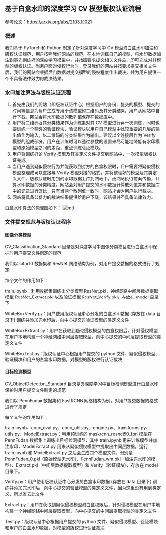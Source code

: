 ## 基于白盒水印的深度学习 CV 模型版权认证流程
参考论文：https://arxiv.org/abs/2103.10021
### 概述

我们基于 PyTorch 和 Python 制定了针对深度学习中 CV 模型的白盒水印加注和版权认证规范，用户按照我们网站的规范，在本地训练自己的模型，将水印数据加注到事先训练好的深度学习模型中，并按照要求提交相关文件后，即可完成对其模型的版权认证。当用户面对侵权行为时，登录我们的网站并按要求提交相关文件后，我们的网站会根据后门数据对提交模型的侵权程度作出裁决，并为用户提供一个不具备法律效力的裁决结果。

### 水印加注算法与版权认证流程

1. 首先由我们的网站（即版权认证中心）根据用户的身份、提交的模型、提交的时间等信息为用户生成专用于该模型的二维码及其分类结果，用户从网站中自行下载，网站会将水印数据的散列值保存在数据库中。
2. 用户将二维码及其分类结果作为训练集对其 CV 模型进行再一次训练，同时也要训练一个额外的验证模块，验证模块以用户自己模型中比较重要的几层的输出值作为输入，以二维码的分类结果作为输出。建议以全连接层作为 Verify 模型的组成部分。用户在训练时可以通过参数的设置来尽可能地降低有水印模型和原始模型之间的差距，重点训练验证模块。
3. 用户将训练好的 Verify 模型及其类定义文件提交到网站中，一次模型版权认证完成。
4. 当用户遇到疑似侵权行为并能获取到对方的白盒权限时，用户需要将疑似侵权模型整理成可以直接与 Verify 模型对接的格式，并将整理好的模型及其类定义文件、版权认证时用到的水印数据上传到网站中，由网站执行前向传播，计算水印数据的分类精度。网站会对用户提交的水印数据计算散列值并和数据库中的记录进行对比，只有当两个散列值一致时，网站才会为用户执行裁决。
5. 网站将具备公信力的裁决结果提供给用户下载，该结果并不具备法律效力。

白盒水印算法的原理图如下：
![mtl](https://user-images.githubusercontent.com/72694643/168418071-8bcdb94e-1170-40a7-a321-eb43fd0daf8c.png)

### 文件提交规范与版权认证程序
#### 图像分类模型

CV_Classification_Standard 目录是对深度学习中图像分类模型进行白盒水印保护时用户提交文件制定的规范

我们以 cifar10 数据集和 ResNet 网络结构为例，对用户提交数据的格式进行了规定

每个文件的作用如下：

train.ipynb：利用数据集训练出分类模型 ResNet.pkl、神经网络中间层数据提取模型 ResNet_Extract.pkl 以及验证模型 ResNet_Verify.pkl，存放在 model 目录下

WhiteBoxVerify.py：用户使用版权认证中心分发的白盒水印数据 (存放在 data 目录下) 训练并添加完水印后，向中心提交的验证模型的类定义文件

WhiteBoxExtract.py：用户在获取到疑似侵权模型的白盒权限后，针对侵权模型在用户本地构建一个神经网络中间层提取模型，向中心提交的中间层提取模型的类定义文件

WhiteBoxTest.py：版权认证中心根据用户提交的 python 文件、疑似侵权模型、验证模块和用户的白盒水印数据，对模型的版权进行认证裁决


#### 目标检测模型
CV_ObjectDetection_Standard 目录是对深度学习中目标检测模型进行白盒水印保护时用户提交文件制定的规范

我们以 PennFudan 数据集和 FastRCNN 网络结构为例，对用户提交数据的格式进行了规定

每个文件的作用如下：

train.ipynb、coco_eval.py、coco_utils.py、engine.py、transforms.py、utils.py、ModelExtract.py：利用预训练的 maskrcnn_resnet50_fpn 模型在 PennFudan 数据集上训练出目标检测模型，其中 train.ipynb 用来训练模型并加注水印，ModelExtract.py 用来从疑似侵权模型中提取出中间层数据。运行 train.ipynb 和 ModelExtract.py 之后会生成四个模型文件，分别是 PennFudan_0.pkl（原始模型无水印）、PennFudan_wm.pkl（加注完水印的模型）、Extract.pkl（中间层数据提取模型）和 Verify（验证模块），存放在 model 目录下。

Verify.py：用户使用版权认证中心分发的白盒水印数据 (存放在 data 目录下) 训练并添加完水印后，向中心提交的验证模型的类定义文件，因为这里没有用到类定义，所以省去此文件

Extract.py：用户在获取到疑似侵权模型的白盒权限后，针对侵权模型在用户本地构建一个神经网络中间层提取模型，向中心提交的中间层提取模型的类定义文件

Test.py：版权认证中心根据用户提交的 python 文件、疑似侵权模型、验证模块和用户的白盒水印数据，对模型的版权进行认证裁决







